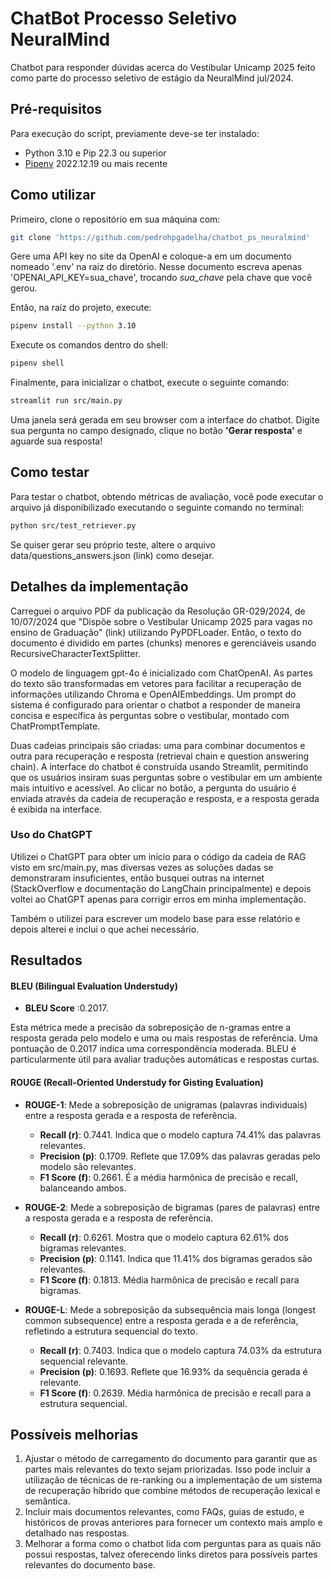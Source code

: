 # ChatBot Processo Seletivo NeuralMind
Chatbot para responder dúvidas acerca do Vestibular Unicamp 2025 feito como parte do processo seletivo de estágio da NeuralMind jul/2024.

## Pré-requisitos

Para execução do script, previamente deve-se ter instalado:
 - Python 3.10 e Pip 22.3 ou superior
 - [Pipenv](https://pipenv.pypa.io/en/latest/#install-pipenv-today) 2022.12.19 ou mais recente

## Como utilizar
Primeiro, clone o repositório em sua máquina com:
```bash
git clone 'https://github.com/pedrohpgadelha/chatbot_ps_neuralmind'
```


Gere uma API key no site da OpenAI e coloque-a em um documento nomeado '.env' na raiz do diretório. Nesse documento escreva apenas 'OPENAI_API_KEY=sua_chave', trocando *sua_chave* pela chave que você gerou.


Então, na raíz do projeto, execute:
```bash
pipenv install --python 3.10
```

Execute os comandos dentro do shell:
```bash
pipenv shell
```

Finalmente, para inicializar o chatbot, execute o seguinte comando:
```bash
streamlit run src/main.py
```

Uma janela será gerada em seu browser com a interface do chatbot. Digite sua pergunta no campo designado, clique no botão **'Gerar resposta'** e aguarde sua resposta!

## Como testar

Para testar o chatbot, obtendo métricas de avaliação, você pode executar o arquivo já disponibilizado executando o seguinte comando no terminal:

```bash
python src/test_retriever.py
```

Se quiser gerar seu próprio teste, altere o arquivo data/questions_answers.json (link) como desejar.

## Detalhes da implementação
Carreguei o arquivo PDF da publicação da Resolução GR-029/2024, de 10/07/2024 que "Dispõe sobre o Vestibular Unicamp 2025 para vagas no ensino de Graduação" (link) utilizando PyPDFLoader. Então, o texto do documento é dividido em partes (chunks) menores e gerenciáveis usando RecursiveCharacterTextSplitter.

O modelo de linguagem gpt-4o é inicializado com ChatOpenAI. As partes do texto são transformadas em vetores para facilitar a recuperação de informações utilizando Chroma e OpenAIEmbeddings. Um prompt do sistema é configurado para orientar o chatbot a responder de maneira concisa e específica às perguntas sobre o vestibular, montado com ChatPromptTemplate.

Duas cadeias principais são criadas: uma para combinar documentos e outra para recuperação e resposta (retrieval chain e question answering chain). A interface do chatbot é construída usando Streamlit, permitindo que os usuários insiram suas perguntas sobre o vestibular em um ambiente mais intuitivo e acessível. Ao clicar no botão, a pergunta do usuário é enviada através da cadeia de recuperação e resposta, e a resposta gerada é exibida na interface.

### Uso do ChatGPT

Utilizei o ChatGPT para obter um início para o código da cadeia de RAG visto em src/main.py, mas diversas vezes as soluções dadas se demonstraram insuficientes, então busquei outras na internet (StackOverflow e documentação do LangChain principalmente) e depois voltei ao ChatGPT apenas para corrigir erros em minha implementação.

Também o utilizei para escrever um modelo base para esse relatório e depois alterei e inclui o que achei necessário.


## Resultados
#### BLEU (Bilingual Evaluation Understudy)
- **BLEU Score** :0.2017.

Esta métrica mede a precisão da sobreposição de n-gramas entre a resposta gerada pelo modelo e uma ou mais respostas de referência. Uma pontuação de 0.2017 indica uma correspondência moderada. BLEU é particularmente útil para avaliar traduções automáticas e respostas curtas.

#### ROUGE (Recall-Oriented Understudy for Gisting Evaluation)
- **ROUGE-1**: Mede a sobreposição de unigramas (palavras individuais) entre a resposta gerada e a resposta de referência.
  - **Recall (r)**: 0.7441. Indica que o modelo captura 74.41% das palavras relevantes.
  - **Precision (p)**: 0.1709. Reflete que 17.09% das palavras geradas pelo modelo são relevantes.
  - **F1 Score (f)**: 0.2661. É a média harmônica de precisão e recall, balanceando ambos.

- **ROUGE-2**: Mede a sobreposição de bigramas (pares de palavras) entre a resposta gerada e a resposta de referência.
  - **Recall (r)**: 0.6261. Mostra que o modelo captura 62.61% dos bigramas relevantes.
  - **Precision (p)**: 0.1141. Indica que 11.41% dos bigramas gerados são relevantes.
  - **F1 Score (f)**: 0.1813. Média harmônica de precisão e recall para bigramas.

- **ROUGE-L**: Mede a sobreposição da subsequência mais longa (longest common subsequence) entre a resposta gerada e a de referência, refletindo a estrutura sequencial do texto.
  - **Recall (r)**: 0.7403. Indica que o modelo captura 74.03% da estrutura sequencial relevante.
  - **Precision (p)**: 0.1693. Reflete que 16.93% da sequência gerada é relevante.
  - **F1 Score (f)**: 0.2639. Média harmônica de precisão e recall para a estrutura sequencial.


## Possíveis melhorias
1. Ajustar o método de carregamento do documento para garantir que as partes mais relevantes do texto sejam priorizadas. Isso pode incluir a utilização de técnicas de re-ranking ou a implementação de um sistema de recuperação híbrido que combine métodos de recuperação lexical e semântica.
2. Incluir mais documentos relevantes, como FAQs, guias de estudo, e históricos de provas anteriores para fornecer um contexto mais amplo e detalhado nas respostas.
3. Melhorar a forma como o chatbot lida com perguntas para as quais não possui respostas, talvez oferecendo links diretos para possíveis partes relevantes do documento base.
